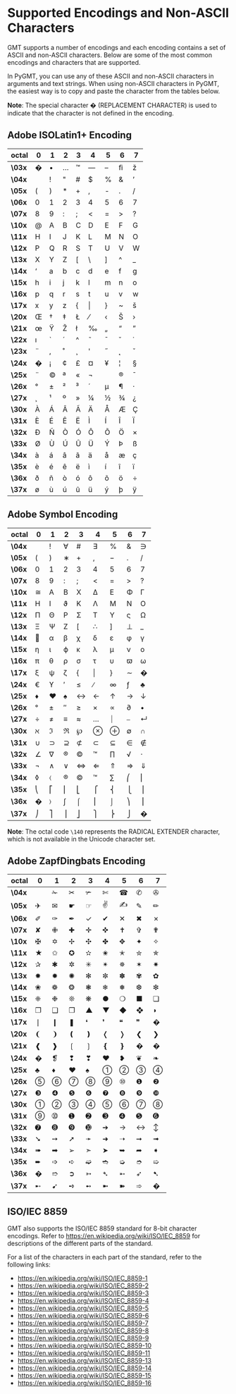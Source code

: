 # Supported Encodings and Non-ASCII Characters

GMT supports a number of encodings and each encoding contains a set of ASCII and non-ASCII
characters. Below are some of the most common encodings and characters that are supported.

In PyGMT, you can use any of these ASCII and non-ASCII characters in arguments and text
strings. When using non-ASCII characters in PyGMT, the easiest way is to copy and paste
the character from the tables below.

**Note**: The special character &#xfffd; (REPLACEMENT CHARACTER) is used to indicate that
the character is not defined in the encoding.

## Adobe ISOLatin1+ Encoding

| octal | 0 | 1 | 2 | 3 | 4 | 5 | 6 | 7 |
|---|---|---|---|---|---|---|---|---|
| **\03x** | &#xfffd; | &#x2022; | &#x2026; | &#x2122; | &#x2014; | &#x2013; | &#xfb01; | &#x017e; |
| **\04x** | &#x0020; | &#x0021; | &#x0022; | &#x0023; | &#x0024; | &#x0025; | &#x0026; | &#x2019; |
| **\05x** | &#x0028; | &#x0029; | &#x002a; | &#x002b; | &#x002c; | &#x002d; | &#x002e; | &#x002f; |
| **\06x** | &#x0030; | &#x0031; | &#x0032; | &#x0033; | &#x0034; | &#x0035; | &#x0036; | &#x0037; |
| **\07x** | &#x0038; | &#x0039; | &#x003a; | &#x003b; | &#x003c; | &#x003d; | &#x003e; | &#x003f; |
| **\10x** | &#x0040; | &#x0041; | &#x0042; | &#x0043; | &#x0044; | &#x0045; | &#x0046; | &#x0047; |
| **\11x** | &#x0048; | &#x0049; | &#x004a; | &#x004b; | &#x004c; | &#x004d; | &#x004e; | &#x004f; |
| **\12x** | &#x0050; | &#x0051; | &#x0052; | &#x0053; | &#x0054; | &#x0055; | &#x0056; | &#x0057; |
| **\13x** | &#x0058; | &#x0059; | &#x005a; | &#x005b; | &#x005c; | &#x005d; | &#x005e; | &#x005f; |
| **\14x** | &#x2018; | &#x0061; | &#x0062; | &#x0063; | &#x0064; | &#x0065; | &#x0066; | &#x0067; |
| **\15x** | &#x0068; | &#x0069; | &#x006a; | &#x006b; | &#x006c; | &#x006d; | &#x006e; | &#x006f; |
| **\16x** | &#x0070; | &#x0071; | &#x0072; | &#x0073; | &#x0074; | &#x0075; | &#x0076; | &#x0077; |
| **\17x** | &#x0078; | &#x0079; | &#x007a; | &#x007b; | &#x007c; | &#x007d; | &#x007e; | &#x0161; |
| **\20x** | &#x0152; | &#x2020; | &#x2021; | &#x0141; | &#x2044; | &#x2039; | &#x0160; | &#x203a; |
| **\21x** | &#x0153; | &#x0178; | &#x017d; | &#x0142; | &#x2030; | &#x201e; | &#x201c; | &#x201d; |
| **\22x** | &#x0131; | &#x0060; | &#x00b4; | &#x005e; | &#x02dc; | &#x00af; | &#x02d8; | &#x02d9; |
| **\23x** | &#x00a8; | &#x201a; | &#x02da; | &#x00b8; | &#x0027; | &#x02dd; | &#x02db; | &#x02c7; |
| **\24x** | &#xfffd; | &#x00a1; | &#x00a2; | &#x00a3; | &#x00a4; | &#x00a5; | &#x00a6; | &#x00a7; |
| **\25x** | &#x00a8; | &#x00a9; | &#x00aa; | &#x00ab; | &#x00ac; | &#x00ad; | &#x00ae; | &#x00af; |
| **\26x** | &#x00b0; | &#x00b1; | &#x00b2; | &#x00b3; | &#x00b4; | &#x00b5; | &#x00b6; | &#x00b7; |
| **\27x** | &#x00b8; | &#x00b9; | &#x00ba; | &#x00bb; | &#x00bc; | &#x00bd; | &#x00be; | &#x00bf; |
| **\30x** | &#x00c0; | &#x00c1; | &#x00c2; | &#x00c3; | &#x00c4; | &#x00c5; | &#x00c6; | &#x00c7; |
| **\31x** | &#x00c8; | &#x00c9; | &#x00ca; | &#x00cb; | &#x00cc; | &#x00cd; | &#x00ce; | &#x00cf; |
| **\32x** | &#x00d0; | &#x00d1; | &#x00d2; | &#x00d3; | &#x00d4; | &#x00d5; | &#x00d6; | &#x00d7; |
| **\33x** | &#x00d8; | &#x00d9; | &#x00da; | &#x00db; | &#x00dc; | &#x00dd; | &#x00de; | &#x00df; |
| **\34x** | &#x00e0; | &#x00e1; | &#x00e2; | &#x00e3; | &#x00e4; | &#x00e5; | &#x00e6; | &#x00e7; |
| **\35x** | &#x00e8; | &#x00e9; | &#x00ea; | &#x00eb; | &#x00ec; | &#x00ed; | &#x00ee; | &#x00ef; |
| **\36x** | &#x00f0; | &#x00f1; | &#x00f2; | &#x00f3; | &#x00f4; | &#x00f5; | &#x00f6; | &#x00f7; |
| **\37x** | &#x00f8; | &#x00f9; | &#x00fa; | &#x00fb; | &#x00fc; | &#x00fd; | &#x00fe; | &#x00ff; |

## Adobe Symbol Encoding

| octal | 0 | 1 | 2 | 3 | 4 | 5 | 6 | 7 |
|---|---|---|---|---|---|---|---|---|
| **\04x** | &#x0020; | &#x0021; | &#x2200; | &#x0023; | &#x2203; | &#x0025; | &#x0026; | &#x220b; |
| **\05x** | &#x0028; | &#x0029; | &#x2217; | &#x002b; | &#x002c; | &#x2212; | &#x002e; | &#x002f; |
| **\06x** | &#x0030; | &#x0031; | &#x0032; | &#x0033; | &#x0034; | &#x0035; | &#x0036; | &#x0037; |
| **\07x** | &#x0038; | &#x0039; | &#x003a; | &#x003b; | &#x003c; | &#x003d; | &#x003e; | &#x003f; |
| **\10x** | &#x2245; | &#x0391; | &#x0392; | &#x03a7; | &#x2206; | &#x0395; | &#x03a6; | &#x0393; |
| **\11x** | &#x0397; | &#x0399; | &#x03d1; | &#x039a; | &#x039b; | &#x039c; | &#x039d; | &#x039f; |
| **\12x** | &#x03a0; | &#x0398; | &#x03a1; | &#x03a3; | &#x03a4; | &#x03a5; | &#x03c2; | &#x2126; |
| **\13x** | &#x039e; | &#x03a8; | &#x0396; | &#x005b; | &#x2234; | &#x005d; | &#x22a5; | &#x005f; |
| **\14x** | &#xf8e5; | &#x03b1; | &#x03b2; | &#x03c7; | &#x03b4; | &#x03b5; | &#x03c6; | &#x03b3; |
| **\15x** | &#x03b7; | &#x03b9; | &#x03d5; | &#x03ba; | &#x03bb; | &#x03bc; | &#x03bd; | &#x03bf; |
| **\16x** | &#x03c0; | &#x03b8; | &#x03c1; | &#x03c3; | &#x03c4; | &#x03c5; | &#x03d6; | &#x03c9; |
| **\17x** | &#x03be; | &#x03c8; | &#x03b6; | &#x007b; | &#x007c; | &#x007d; | &#x223c; | &#xfffd; |
| **\24x** | &#x20ac; | &#x03d2; | &#x2032; | &#x2264; | &#x2215; | &#x221e; | &#x0192; | &#x2663; |
| **\25x** | &#x2666; | &#x2665; | &#x2660; | &#x2194; | &#x2190; | &#x2191; | &#x2192; | &#x2193; |
| **\26x** | &#x00b0; | &#x00b1; | &#x2033; | &#x2265; | &#x00d7; | &#x221d; | &#x2202; | &#x2022; |
| **\27x** | &#x00f7; | &#x2260; | &#x2261; | &#x2248; | &#x2026; | &#x23d0; | &#x23af; | &#x21b5; |
| **\30x** | &#x2135; | &#x2111; | &#x211c; | &#x2118; | &#x2297; | &#x2295; | &#x2205; | &#x2229; |
| **\31x** | &#x222a; | &#x2283; | &#x2287; | &#x2284; | &#x2282; | &#x2286; | &#x2208; | &#x2209; |
| **\32x** | &#x2220; | &#x2207; | &#x00ae; | &#x00a9; | &#x2122; | &#x220f; | &#x221a; | &#x22c5; |
| **\33x** | &#x00ac; | &#x2227; | &#x2228; | &#x21d4; | &#x21d0; | &#x21d1; | &#x21d2; | &#x21d3; |
| **\34x** | &#x25ca; | &#x2329; | &#x00ae; | &#x00a9; | &#x2122; | &#x2211; | &#x239b; | &#x239c; |
| **\35x** | &#x239d; | &#x23a1; | &#x23a2; | &#x23a3; | &#x23a7; | &#x23a8; | &#x23a9; | &#x23aa; |
| **\36x** | &#xfffd; | &#x232a; | &#x222b; | &#x2320; | &#x23ae; | &#x2321; | &#x239e; | &#x239f; |
| **\37x** | &#x23a0; | &#x23a4; | &#x23a5; | &#x23a6; | &#x23ab; | &#x23ac; | &#x23ad; | &#xfffd; |

**Note**: The octal code `\140` represents the RADICAL EXTENDER character, which is not available in
the Unicode character set.

## Adobe ZapfDingbats Encoding

| octal | 0 | 1 | 2 | 3 | 4 | 5 | 6 | 7 |
|---|---|---|---|---|---|---|---|---|
| **\04x** | &#x0020; | &#x2701; | &#x2702; | &#x2703; | &#x2704; | &#x260e; | &#x2706; | &#x2707; |
| **\05x** | &#x2708; | &#x2709; | &#x261b; | &#x261e; | &#x270c; | &#x270d; | &#x270e; | &#x270f; |
| **\06x** | &#x2710; | &#x2711; | &#x2712; | &#x2713; | &#x2714; | &#x2715; | &#x2716; | &#x2717; |
| **\07x** | &#x2718; | &#x2719; | &#x271a; | &#x271b; | &#x271c; | &#x271d; | &#x271e; | &#x271f; |
| **\10x** | &#x2720; | &#x2721; | &#x2722; | &#x2723; | &#x2724; | &#x2725; | &#x2726; | &#x2727; |
| **\11x** | &#x2605; | &#x2729; | &#x272a; | &#x272b; | &#x272c; | &#x272d; | &#x272e; | &#x272f; |
| **\12x** | &#x2730; | &#x2731; | &#x2732; | &#x2733; | &#x2734; | &#x2735; | &#x2736; | &#x2737; |
| **\13x** | &#x2738; | &#x2739; | &#x273a; | &#x273b; | &#x273c; | &#x273d; | &#x273e; | &#x273f; |
| **\14x** | &#x2740; | &#x2741; | &#x2742; | &#x2743; | &#x2744; | &#x2745; | &#x2746; | &#x2747; |
| **\15x** | &#x2748; | &#x2749; | &#x274a; | &#x274b; | &#x25cf; | &#x274d; | &#x25a0; | &#x274f; |
| **\16x** | &#x2750; | &#x2751; | &#x2752; | &#x25b2; | &#x25bc; | &#x25c6; | &#x2756; | &#x25d7; |
| **\17x** | &#x2758; | &#x2759; | &#x275a; | &#x275b; | &#x275c; | &#x275d; | &#x275e; | &#xfffd; |
| **\20x** | &#x2768; | &#x2769; | &#x276a; | &#x276b; | &#x276c; | &#x276d; | &#x276e; | &#x276f; |
| **\21x** | &#x2770; | &#x2771; | &#x2772; | &#x2773; | &#x2774; | &#x2775; | &#xfffd; | &#xfffd; |
| **\24x** | &#xfffd; | &#x2761; | &#x2762; | &#x2763; | &#x2764; | &#x2765; | &#x2766; | &#x2767; |
| **\25x** | &#x2663; | &#x2666; | &#x2665; | &#x2660; | &#x2460; | &#x2461; | &#x2462; | &#x2463; |
| **\26x** | &#x2464; | &#x2465; | &#x2466; | &#x2467; | &#x2468; | &#x2469; | &#x2776; | &#x2777; |
| **\27x** | &#x2778; | &#x2779; | &#x277a; | &#x277b; | &#x277c; | &#x277d; | &#x277e; | &#x277f; |
| **\30x** | &#x2780; | &#x2781; | &#x2782; | &#x2783; | &#x2784; | &#x2785; | &#x2786; | &#x2787; |
| **\31x** | &#x2788; | &#x2789; | &#x278a; | &#x278b; | &#x278c; | &#x278d; | &#x278e; | &#x278f; |
| **\32x** | &#x2790; | &#x2791; | &#x2792; | &#x2793; | &#x2794; | &#x2192; | &#x2194; | &#x2195; |
| **\33x** | &#x2798; | &#x2799; | &#x279a; | &#x279b; | &#x279c; | &#x279d; | &#x279e; | &#x279f; |
| **\34x** | &#x27a0; | &#x27a1; | &#x27a2; | &#x27a3; | &#x27a4; | &#x27a5; | &#x27a6; | &#x27a7; |
| **\35x** | &#x27a8; | &#x27a9; | &#x27aa; | &#x27ab; | &#x27ac; | &#x27ad; | &#x27ae; | &#x27af; |
| **\36x** | &#xfffd; | &#x27b1; | &#x27b2; | &#x27b3; | &#x27b4; | &#x27b5; | &#x27b6; | &#x27b7; |
| **\37x** | &#x27b8; | &#x27b9; | &#x27ba; | &#x27bb; | &#x27bc; | &#x27bd; | &#x27be; | &#xfffd; |

## ISO/IEC 8859

GMT also supports the ISO/IEC 8859 standard for 8-bit character encodings. Refer to
https://en.wikipedia.org/wiki/ISO/IEC_8859 for descriptions of the different parts of the standard.

For a list of the characters in each part of the standard, refer to the following links:

- <https://en.wikipedia.org/wiki/ISO/IEC_8859-1>
- <https://en.wikipedia.org/wiki/ISO/IEC_8859-2>
- <https://en.wikipedia.org/wiki/ISO/IEC_8859-3>
- <https://en.wikipedia.org/wiki/ISO/IEC_8859-4>
- <https://en.wikipedia.org/wiki/ISO/IEC_8859-5>
- <https://en.wikipedia.org/wiki/ISO/IEC_8859-6>
- <https://en.wikipedia.org/wiki/ISO/IEC_8859-7>
- <https://en.wikipedia.org/wiki/ISO/IEC_8859-8>
- <https://en.wikipedia.org/wiki/ISO/IEC_8859-9>
- <https://en.wikipedia.org/wiki/ISO/IEC_8859-10>
- <https://en.wikipedia.org/wiki/ISO/IEC_8859-11>
- <https://en.wikipedia.org/wiki/ISO/IEC_8859-13>
- <https://en.wikipedia.org/wiki/ISO/IEC_8859-14>
- <https://en.wikipedia.org/wiki/ISO/IEC_8859-15>
- <https://en.wikipedia.org/wiki/ISO/IEC_8859-16>
